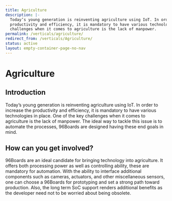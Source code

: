 ```yaml
---
title: Agriculture
description: |-
  Today’s young generation is reinventing agriculture using IoT. In order to increase the
  productivity and efficiency, it is mandatory to have various technologies in place. One of the key
  challenges when it comes to agriculture is the lack of manpower.
permalink: /verticals/agriculture/
redirect_from: /verticals/Agriculture/
status: active
layout: empty-container-page-no-nav
---
```


# Agriculture

## Introduction

Today’s young generation is reinventing agriculture using IoT. In order to increase the productivity and efficiency, it is mandatory to have various technologies in place. One of the key challenges when it comes to agriculture is the lack of manpower. The ideal way to tackle this issue is to automate the processes, 96Boards are designed having these end goals in mind.

## How can you get involved?

96Boards are an ideal candidate for bringing technology into agriculture. It offers both processing power as well as controlling ability, these are mandatory for automation. With the ability to interface additional components such as cameras, actuators, and other miscellaneous sensors, one can choose a 96Boards for prototyping and set a strong path toward production. Also, the long term SoC support renders additional benefits as the developer need not to be worried about being obsolete.
